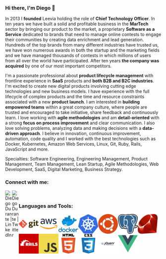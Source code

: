 ### Hi there, I'm Diego 👋

In 2013 I **founded** Leevia holding the role of **Chief Technology Officer**. In ten years we have built a solid and profitable business in the **MarTech** sector by bringing our product to the market, a proprietary **Software as a Service** dedicated to brands that need to manage online contests to engage their communities by creating data enrichment and lead generation. Hundreds of the top brands from many different industries have trusted us, we have won numerous awards in both the startup and the marketing fields and we have managed thousands of contests in which millions of users from all over the world have participated. After ten years **the company was acquired** by one of our most important competitors.

I'm a passionate professional about **product lifecycle management** with frontline experience in **SaaS** products and **both B2B and B2C industries**. I'm excited to create new digital products involving cutting edge technologies and new business models. I have experience with the full lifecycle of complex products and the time and resource constraints associated with a new **product launch**. I am interested in **building empowered teams** within a great company culture, where people are trusted and encouraged to take initiative, share feedback and continuously learn. I love working with **agile methodologies** and am **detail-oriented** with a strong **focus on process improvement** and clear communication. I also love solving problems, analyzing data and making decisions with a **data-driven approach**. I believe in innovation, continuous improvement, automation, code quality and I worked with the best technologies such as Docker, Kubernetes, Amazon Web Services, Linux, Git, Ruby, Rails, JavaScript and more.

Specialties: Software Engineering, Engineering Management, Product Management, Team Management, Lean Startup, Agile Methodologies, Web Development, SaaS, Digital Marketing, Business Strategy.

### Connect with me:
[<img align="left" alt="Diego Durante | LinkedIn" width="22px" src="https://cdn.jsdelivr.net/npm/simple-icons@v3/icons/linkedin.svg" />][linkedin]
[<img align="left" alt="Diego Durante | Twitter" width="22px" src="https://cdn.jsdelivr.net/npm/simple-icons@v3/icons/twitter.svg" />][twitter]

<br />

### Languages and Tools:
<img src="https://raw.githubusercontent.com/github/explore/80688e429a7d4ef2fca1e82350fe8e3517d3494d/topics/git/git.png" align="left" width="64" height="64" alt="git">
<img src="https://raw.githubusercontent.com/github/explore/fbceb94436312b6dacde68d122a5b9c7d11f9524/topics/aws/aws.png" align="left" width="64" height="64" alt="aws">
<img src="https://raw.githubusercontent.com/github/explore/80688e429a7d4ef2fca1e82350fe8e3517d3494d/topics/docker/docker.png" align="left" width="64" height="64" alt="docker">
<img src="https://raw.githubusercontent.com/github/explore/01ea2a586e5da744792d0ccfce2f68b861f29301/topics/kubernetes/kubernetes.png" align="left" width="64" height="64" alt="kubernetes">
<img src="https://raw.githubusercontent.com/github/explore/80688e429a7d4ef2fca1e82350fe8e3517d3494d/topics/ubuntu/ubuntu.png" align="left" width="64" height="64" alt="ubuntu">
<img src="https://raw.githubusercontent.com/github/explore/80688e429a7d4ef2fca1e82350fe8e3517d3494d/topics/postgresql/postgresql.png" align="left" width="64" height="64" alt="postgresql">
<img src="https://raw.githubusercontent.com/github/explore/80688e429a7d4ef2fca1e82350fe8e3517d3494d/topics/ruby/ruby.png" align="left" width="64" height="64" alt="ruby">
<img src="https://raw.githubusercontent.com/github/explore/80688e429a7d4ef2fca1e82350fe8e3517d3494d/topics/rails/rails.png" align="left" width="64" height="64" alt="rails">
<img src="https://raw.githubusercontent.com/github/explore/80688e429a7d4ef2fca1e82350fe8e3517d3494d/topics/javascript/javascript.png" align="left" width="64" height="64" alt="javascript">
<img src="https://raw.githubusercontent.com/github/explore/80688e429a7d4ef2fca1e82350fe8e3517d3494d/topics/html/html.png" align="left" width="64" height="64" alt="html">
<img src="https://raw.githubusercontent.com/github/explore/80688e429a7d4ef2fca1e82350fe8e3517d3494d/topics/css/css.png" align="left" width="64" height="64" alt="css">
<img src="https://raw.githubusercontent.com/github/explore/80688e429a7d4ef2fca1e82350fe8e3517d3494d/topics/jquery/jquery.png" align="left" width="64" height="64" alt="jquery">
<img src="https://raw.githubusercontent.com/github/explore/80688e429a7d4ef2fca1e82350fe8e3517d3494d/topics/vue/vue.png" align="left" width="64" height="64" alt="vue">

<br/>

[twitter]: https://twitter.com/diego_durante
[linkedin]: https://www.linkedin.com/in/diegodurante/
